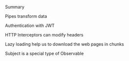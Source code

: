 Summary

Pipes transform data

Authentication with JWT

HTTP Interceptors can modify headers

Lazy loading help us to download the  web pages in chunks

Subject is a special type of Observable
